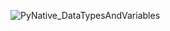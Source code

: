 ![PyNative_DataTypesAndVariables](https://github.com/user-attachments/assets/27f204f2-41bf-4c73-ba70-51587d3ef54b)

